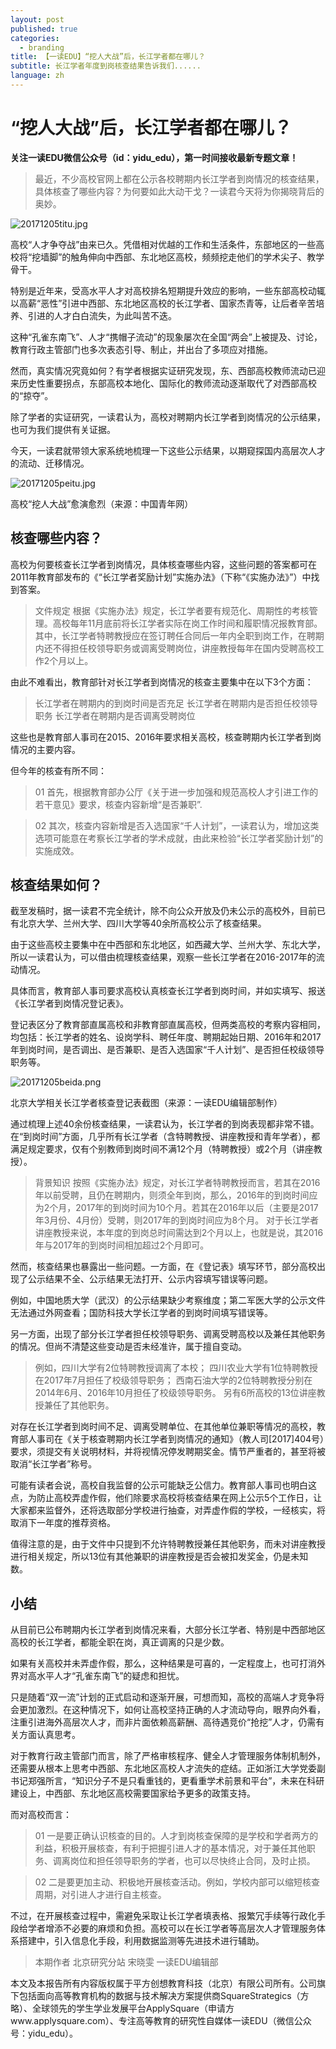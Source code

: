 ```yaml
---
layout: post
published: true
categories:
  - branding
title: 【一读EDU】“挖人大战”后，长江学者都在哪儿？
subtitle: 长江学者年度到岗核查结果告诉我们......
language: zh
---
```

# “挖人大战”后，长江学者都在哪儿？

**关注一读EDU微信公众号（id：yidu_edu），第一时间接收最新专题文章！**


> 最近，不少高校官网上都在公示各校聘期内长江学者到岗情况的核查结果，具体核查了哪些内容？为何要如此大动干戈？一读君今天将为你揭晓背后的奥妙。

![20171205titu.jpg]({{site.baseurl}}/image/20171205titu.jpg)

高校“人才争夺战”由来已久。凭借相对优越的工作和生活条件，东部地区的一些高校将“挖墙脚”的触角伸向中西部、东北地区高校，频频挖走他们的学术尖子、教学骨干。

特别是近年来，受高水平人才对高校排名短期提升效应的影响，一些东部高校动辄以高薪“恶性”引进中西部、东北地区高校的长江学者、国家杰青等，让后者辛苦培养、引进的人才白白流失，为此叫苦不迭。

这种“孔雀东南飞”、人才“携帽子流动”的现象屡次在全国“两会”上被提及、讨论，教育行政主管部门也多次表态引导、制止，并出台了多项应对措施。

然而，真实情况究竟如何？有学者根据实证研究发现，东、西部高校教师流动已迎来历史性重要拐点，东部高校本地化、国际化的教师流动逐渐取代了对西部高校的“掠夺”。

除了学者的实证研究，一读君认为，高校对聘期内长江学者到岗情况的公示结果，也可为我们提供有关证据。

今天，一读君就带领大家系统地梳理一下这些公示结果，以期窥探国内高层次人才的流动、迁移情况。

![20171205peitu.jpg]({{site.baseurl}}/image/20171205peitu.jpg)

高校“挖人大战”愈演愈烈（来源：中国青年网）

## 核查哪些内容？


 
高校为何要核查长江学者到岗情况，具体核查哪些内容，这些问题的答案都可在2011年教育部发布的《“长江学者奖励计划”实施办法》（下称“《实施办法》”）中找到答案。

> 文件规定
根据《实施办法》规定，长江学者要有规范化、周期性的考核管理。高校每年11月底前将长江学者实际在岗工作时间和履职情况报教育部。
其中，长江学者特聘教授应在签订聘任合同后一年内全职到岗工作，在聘期内还不得担任校领导职务或调离受聘岗位，讲座教授每年在国内受聘高校工作2个月以上。

由此不难看出，教育部针对长江学者到岗情况的核查主要集中在以下3个方面：

> 长江学者在聘期内的到岗时间是否充足
长江学者在聘期内是否担任校领导职务
长江学者在聘期内是否调离受聘岗位

这些也是教育部人事司在2015、2016年要求相关高校，核查聘期内长江学者到岗情况的主要内容。

但今年的核查有所不同：

> 01
首先，根据教育部办公厅《关于进一步加强和规范高校人才引进工作的若干意见》要求，核查内容新增“是否兼职”.

> 02
其次，核查内容新增是否入选国家“千人计划”，一读君认为，增加这类选项可能意在考察长江学者的学术成就，由此来检验“长江学者奖励计划”的实施成效。


## 核查结果如何？
 
截至发稿时，据一读君不完全统计，除不向公众开放及仍未公示的高校外，目前已有北京大学、兰州大学、四川大学等40余所高校公示了核查结果。

由于这些高校主要集中在中西部和东北地区，如西藏大学、兰州大学、东北大学，所以一读君认为，可以借由梳理核查结果，观察一些长江学者在2016-2017年的流动情况。

具体而言，教育部人事司要求高校认真核查长江学者到岗时间，并如实填写、报送《长江学者到岗情况登记表》。

登记表区分了教育部直属高校和非教育部直属高校，但两类高校的考察内容相同，均包括：长江学者的姓名、设岗学科、聘任年度、聘期起始日期、2016年和2017年到岗时间，是否调出、是否兼职、是否入选国家“千人计划”、是否担任校级领导职务等。

![20171205beida.png]({{site.baseurl}}/image/20171205beida.png)

北京大学相关长江学者核查登记表截图（来源：一读EDU编辑部制作）

通过梳理上述40余份核查结果，一读君认为，长江学者的到岗表现都非常不错。在“到岗时间”方面，几乎所有长江学者（含特聘教授、讲座教授和青年学者），都满足规定要求，仅有个别教师到岗时间不满12个月（特聘教授）或2个月（讲座教授）。

> 背景知识
按照《实施办法》规定，对长江学者特聘教授而言，若其在2016年以前受聘，且仍在聘期内，则须全年到岗，那么，2016年的到岗时间应为2个月，2017年的到岗时间为10个月。若其在2016年以后（主要是2017年3月份、4月份）受聘，则2017年的到岗时间应为8个月。
对于长江学者讲座教授来说，本年度的到岗总时间需达到2个月以上，也就是说，其2016年与2017年的到岗时间相加超过2个月即可。

然而，核查结果也暴露出一些问题。一方面，在《登记表》填写环节，部分高校出现了公示结果不全、公示结果无法打开、公示内容填写错误等问题。

例如，中国地质大学（武汉）的公示结果缺少考察维度；第二军医大学的公示文件无法通过外网查看；国防科技大学长江学者的到岗时间填写错误等。

另一方面，出现了部分长江学者担任校领导职务、调离受聘高校以及兼任其他职务的情况。但尚不清楚这些变动是否未经准许，属于擅自变动。

> 例如，四川大学有2位特聘教授调离了本校；
四川农业大学有1位特聘教授在2017年7月担任了校级领导职务；
西南石油大学的2位特聘教授分别在2014年6月、2016年10月担任了校级领导职务。
另有6所高校的13位讲座教授兼任了其他职务。

对存在长江学者到岗时间不足、调离受聘单位、在其他单位兼职等情况的高校，教育部人事司在《关于核查聘期内长江学者到岗情况的通知》（教人司[2017]404号）要求，须提交有关说明材料，并将视情况停发聘期奖金。情节严重者的，甚至将被取消“长江学者”称号。

可能有读者会说，高校自我监督的公示可能缺乏公信力。教育部人事司也明白这点，为防止高校弄虚作假，他们除要求高校将核查结果在网上公示5个工作日，让大家都来监督外，还将选取部分学校进行抽查，对弄虚作假的学校，一经核实，将取消下一年度的推荐资格。

值得注意的是，由于文件中只提到不允许特聘教授兼任其他职务，而未对讲座教授进行相关规定，所以13位有其他兼职的讲座教授是否会被扣发奖金，仍是未知数。

## 小结
 
从目前已公布聘期内长江学者到岗情况来看，大部分长江学者、特别是中西部地区高校的长江学者，都能全职在岗，真正调离的只是少数。

如果有关高校并未弄虚作假，那么，这种结果是可喜的，一定程度上，也可打消外界对高水平人才“孔雀东南飞”的疑虑和担忧。

只是随着“双一流”计划的正式启动和逐渐开展，可想而知，高校的高端人才竞争将会更加激烈。在这种情况下，如何让高校坚持正确的人才流动导向，眼界向外看，注重引进海外高层次人才，而非片面依赖高薪酬、高待遇竞价“抢挖”人才，仍需有关方面认真思考。

对于教育行政主管部门而言，除了严格审核程序、健全人才管理服务体制机制外，还需要从根本上思考中西部、东北地区高校人才流失的症结。正如浙江大学党委副书记郑强所言，“知识分子不是只看重钱的，更看重学术前景和平台”，未来在科研建设上，中西部、东北地区高校需要国家给予更多的政策支持。

而对高校而言：

> 01
一是要正确认识核查的目的。人才到岗核查保障的是学校和学者两方的利益，积极开展核查，有利于把握引进人才的基本情况，对于兼任其他职务、调离岗位和担任领导职务的学者，也可以尽快终止合同，及时止损。

> 02
二是要更加主动、积极地开展核查活动。例如，学校内部可以缩短核查周期，对引进人才进行自主核查。

不过，在开展核查过程中，需避免采取让长江学者填表格、报繁冗手续等行政化手段给学者增添不必要的麻烦和负担。高校可以在长江学者等高层次人才管理服务体系搭建中，引入信息化手段，利用数据监测等先进技术进行辅助。


> 本期作者
北京研究分站 宋晓雯
一读EDU编辑部

本文及本报告所有内容版权属于平方创想教育科技（北京）有限公司所有。公司旗下包括面向高等教育机构的数据与技术解决方案提供商SquareStrategics（方略）、全球领先的学生学业发展平台ApplySquare（申请方www.applysquare.com）、专注高等教育的研究性自媒体一读EDU（微信公众号：yidu_edu）。
